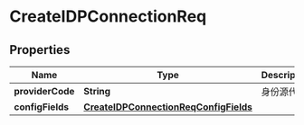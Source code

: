 

# CreateIDPConnectionReq


## Properties

| Name | Type | Description | Notes |
|------------ | ------------- | ------------- | -------------|
|**providerCode** | **String** | 身份源代码 |  [optional] |
|**configFields** | [**CreateIDPConnectionReqConfigFields**](CreateIDPConnectionReqConfigFields.md) |  |  [optional] |



